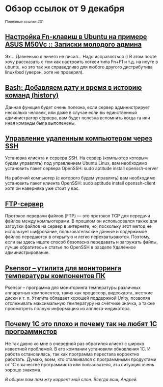 Обзор ссылок от 9 декабря
=========================
<small>Полезные ссылки #01</small>

[Настройка Fn-клавиш в Ubuntu на примере ASUS M50Vc :: Записки молодого админа](https://www.evernote.com/shard/s207/sh/b0a90ea0-7c08-464c-b715-53cb18a4c746/e3361c0095ade31c0ddd524548bb59c5)
--------------------------------------------------------------------------------------------------------
Эх... Давненько я ничего не писал... Надо исправляться :)
В этом посте хочу рассказать о том как настроить хоткеи типа Fn+F1 и т.д. на ноуте в ubuntu, но это так же справедливо для любого другого дистрибутива linux/bsd (уверен, хотя не проверял).

[Bash: Добавляем дату и время в историю команд (history)](https://www.evernote.com/shard/s207/sh/9f9f89be-2373-459b-ab53-463fe1f210cc/648c7939a413d981799a141bd22f3e0b)
---------------------------------------------------------------------------------------------------------
Данная функция будет очень полезна, если сервер администрирует несколько человек, или даже в случае если вы единственный администратор сервера, вам будет полезна вспомнить когда та или иная команды была выполенены.

[Управление удаленным компьютером через SSH](https://www.evernote.com/shard/s207/sh/e70eb79f-1366-4dab-90f0-8fd4e48d4125/d9f0fb77a01747abd562b19beb8fbb6d)
---------------------------------------------------------------------------------------------------------
Установка клиента и сервера SSH. На сервер (компьютер которым будем управлять) под управлением Ubuntu Linux, вам необходимо установить пакет сервера OpenSSH: sudo aptitude install openssh-server

На рабочий компьютер (с которого будем управлять) вам необходимо установить пакет клиента OpenSSH:
sudo aptitude install openssh-client хотя он наверняка уже стоит у вас.

[FTP-сервер](https://www.evernote.com/shard/s207/sh/1780b02f-4dd0-4684-a2a6-84628215f62b/896dc65d12f590cc5dd9fde0ae93fbdc)
---------------------------------------------------------------------------------------------------------
Протокол передачи файлов (FTP) — это протокол TCP для передачи файлов между компьютерами. В прошлом он использовался также для загрузки файлов на сервер в интернете, но, поскольку этот метод не использует шифрование, пользовательские данные и содержимое файлов передаются в открытую и легко перехватываются. Поэтому, если вы здесь ищете способ безопасно передавать и загружать файлы, лучше обратитесь к статье по OpenSSH в разделе Удалённое администрирование.

[Psensor – утилита для мониторинга температуры компонентов ПК](https://www.evernote.com/shard/s207/sh/93c80526-31ed-4103-850a-24884407bb2e/82513f787c90480b1905b0face0acb4e)
---------------------------------------------------------------------------------------------------------
Psensor – программа для мониторинга температуры различных аппаратных компонентов, таких как процессор, видеокарта, жесткие диски и т. п. Утилита обладает хорошей поддержкой Unity, позволяя отслеживать максимальную температуру на счётчике значка, а также просмотреть полную информацию из апплета-индикатора.

[Почему 1С это плохо и почему так не любят 1С программистов](https://www.evernote.com/shard/s207/sh/61cff378-c95b-412c-8e8f-e7a349273d3e/9ad6e38fcb70637a5fcc823e7d664b0d)
---------------------------------------------------------------------------------------------------------
Не так давно ко мне в очередной раз обратился клиент с широко известной проблемой. В его компании установили обновления 1С. И работа остановилась, так как программа перестала корректно работать. Думаю, всем, кто сталкивался с программными продуктами от 1С в качестве программиста или пользователя, эта ситуация очень хорошо знакома.

*В общем пам пам жгу коррект май слон. Всегда ваш, Андрей.*